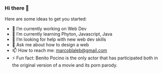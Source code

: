 ### Hi there 👋



Here are some ideas to get you started:

- 🔭 I’m currently working on Web Dev
- 🌱 I’m currently learning Phyton, Javascript, Java
- 🤔 I’m looking for help with new web dev skills
- 💬 Ask me about how to design a web
- 📫 How to reach me: marcoblaleb@gmail.com
- ⚡ Fun fact: Benito Pocino is the only actor that has participated both in the original version of a movie and its porn parody. 

